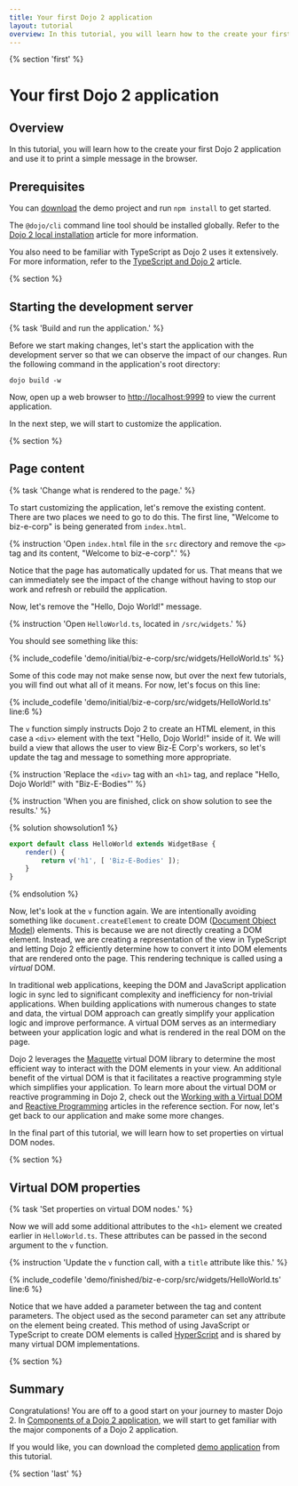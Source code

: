 ```yaml
---
title: Your first Dojo 2 application
layout: tutorial
overview: In this tutorial, you will learn how to the create your first Dojo 2 application and use it to print a simple message in the browser.
---
```


{% section 'first' %}

# Your first Dojo 2 application

## Overview
In this tutorial, you will learn how to the create your first Dojo 2 application and use it to print a simple message in the browser.

## Prerequisites
You can [download](../assets/001_static_content-initial.zip) the demo project and run `npm install` to get started.

The `@dojo/cli` command line tool should be installed globally. Refer to the [Dojo 2 local installation](../000_local_installation/) article for more information.

You also need to be familiar with TypeScript as Dojo 2 uses it extensively. For more information, refer to the [TypeScript and Dojo 2](../comingsoon.html) article.

{% section %}

## Starting the development server

{% task 'Build and run the application.' %}

Before we start making changes, let's start the application with the development server so that we can observe the impact of our changes. Run the following command in the application's root directory:

`dojo build -w`

Now, open up a web browser to [http://localhost:9999](http://localhost:9999) to view the current application.

In the next step, we will start to customize the application.

{% section %}

## Page content

{% task 'Change what is rendered to the page.' %}

To start customizing the application, let's remove the existing content. There are two places we need to go to do this. The first line, "Welcome to biz-e-corp" is being generated from `index.html`.

{% instruction 'Open `index.html` file in the `src` directory and remove the `<p>` tag and its content, "Welcome to biz-e-corp".' %}

Notice that the page has automatically updated for us. That means that we can immediately see the impact of the change without having to stop our work and refresh or rebuild the application.

Now, let's remove the "Hello, Dojo World!" message.

{% instruction 'Open `HelloWorld.ts`, located in `/src/widgets`.' %}

You should see something like this:

{% include_codefile 'demo/initial/biz-e-corp/src/widgets/HelloWorld.ts' %}

Some of this code may not make sense now, but over the next few tutorials, you will find out what all of it means. For now, let's focus on this line:

{% include_codefile 'demo/initial/biz-e-corp/src/widgets/HelloWorld.ts' line:6 %}

The `v` function simply instructs Dojo 2 to create an HTML element, in this case a `<div>` element with the text "Hello, Dojo World!" inside of it. We will build a view that allows the user to view Biz-E Corp's workers, so let's update the tag and message to something more appropriate.

{% instruction 'Replace the `<div>` tag with an `<h1>` tag, and replace "Hello, Dojo World!" with "Biz-E-Bodies"' %}

{% instruction 'When you are finished, click on show solution to see the results.' %}

{% solution showsolution1 %}
```typescript
export default class HelloWorld extends WidgetBase {
	render() {
		return v('h1', [ 'Biz-E-Bodies' ]);
	}
}
```
{% endsolution %}

Now, let's look at the `v` function again. We are intentionally avoiding something like `document.createElement` to create DOM ([Document Object Model](https://en.wikipedia.org/wiki/Document_Object_Model)) elements. This is because we are not directly creating a DOM element. Instead, we are creating a representation of the view in TypeScript and letting Dojo 2 efficiently determine how to convert it into DOM elements that are rendered onto the page. This rendering technique is called using a *virtual* DOM.

In traditional web applications, keeping the DOM and JavaScript application logic in sync led to significant complexity and inefficiency for non-trivial applications. When building applications with numerous changes to state and data, the virtual DOM approach can greatly simplify your application logic and improve performance. A virtual DOM serves as an intermediary between your application logic and what is rendered in the real DOM on the page.

Dojo 2 leverages the [Maquette](http://maquettejs.org/) virtual DOM library to determine the most efficient way to interact with the DOM elements in your view. An additional benefit of the virtual DOM is that it facilitates a reactive programming style which simplifies your application. To learn more about the virtual DOM or reactive programming in Dojo 2, check out the [Working with a Virtual DOM](../comingsoon.html) and [Reactive Programming](../comingsoon.html) articles in the reference section. For now, let's get back to our application and make some more changes.

In the final part of this tutorial, we will learn how to set properties on virtual DOM nodes.

{% section %}

## Virtual DOM properties

{% task 'Set properties on virtual DOM nodes.' %}

Now we will add some additional attributes to the `<h1>` element we created earlier in `HelloWorld.ts`. These attributes can be passed in the second argument to the `v` function.

{% instruction 'Update the `v` function call, with a `title` attribute like this.' %}

{% include_codefile 'demo/finished/biz-e-corp/src/widgets/HelloWorld.ts' line:6 %}

Notice that we have added a parameter between the tag and content parameters. The object used as the second parameter can set any attribute on the element being created. This method of using JavaScript or TypeScript to create DOM elements is called [HyperScript](https://github.com/hyperhype/hyperscript) and is shared by many virtual DOM implementations.

{% section %}

## Summary

Congratulations! You are off to a good start on your journey to master Dojo 2. In [Components of a Dojo 2 application](../002_creating_an_application/), we will start to get familiar with the major components of a Dojo 2 application.

If you would like, you can download the completed [demo application](../assets/001_static_content-finished.zip) from this tutorial.

{% section 'last' %}

